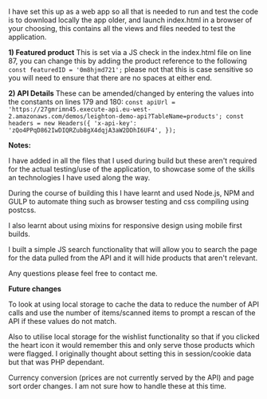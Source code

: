 I have set this up as a web app so all that is needed to run and test the code is to download locally the app older, and launch index.html 
in a browser of your choosing, this contains all the views and files needed to test the application.

**1) Featured product**
    This is set via a JS check in the index.html file on line 87, you can change this by adding the product reference to the following
    `const featuredID = '0m8hjmd721';` 
    please not that this is case sensitive so you will need to ensure that there are no spaces at either end. 

**2) API Details**
    These can be amended/changed by entering the values into the constants on lines 179 and 180:
    ```
      const apiUrl = 'https://27gmrimn45.execute-api.eu-west-2.amazonaws.com/demos/leighton-demo-api?TableName=products';
      const headers = new Headers({
        'x-api-key': 'zQo4PPqD862IwDIQRZub8gX4dqjA3aW2DDhI6UF4',
      });
    ```
    
**Notes:**

I have added in all the files that I used during build but these aren't required for the actual testing/use of the application, to showcase
some of the skills an technologies I have used along the way.

During the course of building this I have learnt and used Node.js, NPM and GULP to automate thing such as browser testing and css
compiling using postcss. 

I also learnt about using mixins for responsive design using mobile first builds. 

I built a simple JS search functionality that will allow you to search the page for the data pulled from the API and it will hide products
that aren't relevant.

Any questions please feel free to contact me.

**Future changes**

To look at using local storage to cache the data to reduce the number of API calls and use the number of items/scanned items to prompt a 
rescan of the API if these values do not match.

Also to utilise local storage for the wishlist functionality so that if you clicked the heart icon it would remember this and only 
serve those products which were flagged. I originally thought about setting this in session/cookie data but that was PHP dependant.

Currency conversion (prices are not currently served by the API) and page sort order changes. I am not sure how to handle these at this time.
